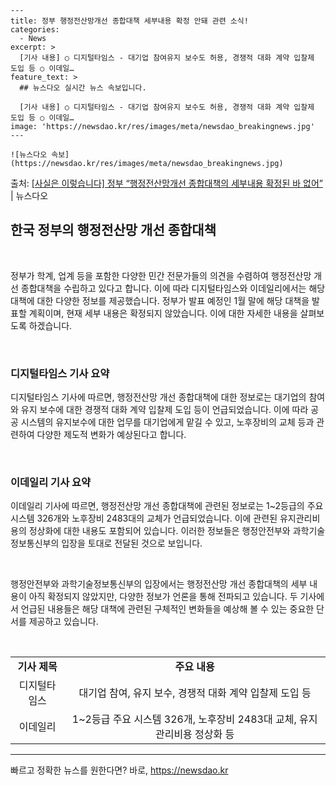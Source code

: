     ---
    title: 정부 행정전산망개선 종합대책 세부내용 확정 안돼 관련 소식!
    categories:
      - News
    excerpt: >
      [기사 내용] ○ 디지털타임스 - 대기업 참여유지 보수도 허용, 경쟁적 대화 계약 입찰제 도입 등 ○ 이데일…
    feature_text: >
      ## 뉴스다오 실시간 뉴스 속보입니다.
    
      [기사 내용] ○ 디지털타임스 - 대기업 참여유지 보수도 허용, 경쟁적 대화 계약 입찰제 도입 등 ○ 이데일…
    image: 'https://newsdao.kr/res/images/meta/newsdao_breakingnews.jpg'
    ---
    
    ![뉴스다오 속보](https://newsdao.kr/res/images/meta/newsdao_breakingnews.jpg)

<p>출처: <a href="https://newsdao.kr/3080" rel="dofollow">[사실은 이렇습니다] 정부 “행정전산망개선 종합대책의 세부내용 확정된 바 없어”</a> | 뉴스다오</p>

<h2 data-ke-size="size26">한국 정부의 행정전산망 개선 종합대책</h2>
<p data-ke-size="size16">&nbsp;</p>
정부가 학계, 업계 등을 포함한 다양한 민간 전문가들의 의견을 수렴하여 행정전산망 개선 종합대책을 수립하고 있다고 합니다. 이에 따라 디지털타임스와 이데일리에서는 해당 대책에 대한 다양한 정보를 제공했습니다. 정부가 발표 예정인 1월 말에 해당 대책을 발표할 계획이며, 현재 세부 내용은 확정되지 않았습니다. 이에 대한 자세한 내용을 살펴보도록 하겠습니다.
<p data-ke-size="size16">&nbsp;</p>

<h3>디지털타임스 기사 요약</h3>
<p data-ke-size="size16">디지털타임스 기사에 따르면, 행정전산망 개선 종합대책에 대한 정보로는 대기업의 참여와 유지 보수에 대한 경쟁적 대화 계약 입찰제 도입 등이 언급되었습니다. 이에 따라 공공 시스템의 유지보수에 대한 업무를 대기업에게 맡길 수 있고, 노후장비의 교체 등과 관련하여 다양한 제도적 변화가 예상된다고 합니다.</p>
<p data-ke-size="size16">&nbsp;</p>

<h3>이데일리 기사 요약</h3>
<p data-ke-size="size16">이데일리 기사에 따르면, 행정전산망 개선 종합대책에 관련된 정보로는 1~2등급의 주요 시스템 326개와 노후장비 2483대의 교체가 언급되었습니다. 이에 관련된 유지관리비용의 정상화에 대한 내용도 포함되어 있습니다. 이러한 정보들은 행정안전부와 과학기술정보통신부의 입장을 토대로 전달된 것으로 보입니다.</p>
<p data-ke-size="size16">&nbsp;</p>

<p data-ke-size="size16">행정안전부와 과학기술정보통신부의 입장에서는 행정전산망 개선 종합대책의 세부 내용이 아직 확정되지 않았지만, 다양한 정보가 언론을 통해 전파되고 있습니다. 두 기사에서 언급된 내용들은 해당 대책에 관련된 구체적인 변화들을 예상해 볼 수 있는 중요한 단서를 제공하고 있습니다.</p>
<p data-ke-size="size16">&nbsp;</p>
<table>
	<tbody>
		<tr>
			<td style="text-align: center; height: 17px;"><b>기사 제목</b></td>
			<td style="text-align: center; height: 17px;"><b>주요 내용</b></td>
		</tr>
		<tr>
			<td style="text-align: center; height: 17px;">디지털타임스</td>
			<td style="text-align: center; height: 17px;">대기업 참여, 유지 보수, 경쟁적 대화 계약 입찰제 도입 등</td>
		</tr>
		<tr>
			<td style="text-align: center; height: 17px;">이데일리</td>
			<td style="text-align: center; height: 17px;">1~2등급 주요 시스템 326개, 노후장비 2483대 교체, 유지관리비용 정상화 등</td>
		</tr>
	</tbody>
</table>
<hr> 

빠르고 정확한 뉴스를 원한다면? 바로, <a href="https://newsdao.kr" rel="dofollow">https://newsdao.kr</a>


    
